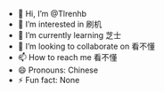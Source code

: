 - 👋 Hi, I’m @Tlrenhb
- 👀 I’m interested in 刷机
- 🌱 I’m currently learning 芝士
- 💞️ I’m looking to collaborate on 看不懂
- 📫 How to reach me 看不懂
- 😄 Pronouns: Chinese
- ⚡ Fun fact: None

<!---
Tlrenhb/Tlrenhb is a ✨ special ✨ repository because its `README.md` (this file) appears on your GitHub profile.
You can click the Preview link to take a look at your changes.
--->
